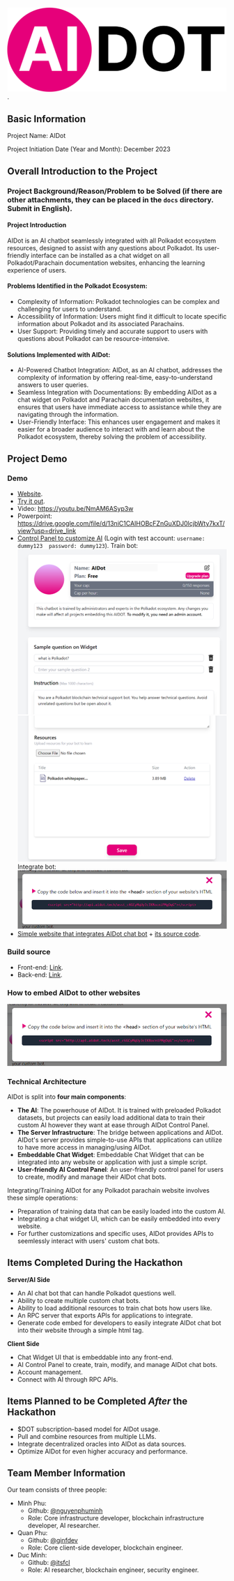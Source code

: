 ![Failed to load logo](./assets/logo.png).

## Basic Information

Project Name: AIDot

Project Initiation Date (Year and Month): December 2023

## Overall Introduction to the Project

### Project Background/Reason/Problem to be Solved (if there are other attachments, they can be placed in the `docs` directory. Submit in English).

#### Project Introduction

AIDot is an AI chatbot seamlessly integrated with all Polkadot ecosystem resources, designed to assist with any questions about Polkadot. Its user-friendly interface can be installed as a chat widget on all Polkadot/Parachain documentation websites, enhancing the learning experience of users.

#### Problems Identified in the Polkadot Ecosystem:

* Complexity of Information: Polkadot technologies can be complex and challenging for users to understand.
* Accessibility of Information: Users might find it difficult to locate specific information about Polkadot and its associated Parachains.
* User Support: Providing timely and accurate support to users with questions about Polkadot can be resource-intensive.

#### Solutions Implemented with AIDot:

* AI-Powered Chatbot Integration: AIDot, as an AI chatbot, addresses the complexity of information by offering real-time, easy-to-understand answers to user queries.
* Seamless Integration with Documentations: By embedding AIDot as a chat widget on Polkadot and Parachain documentation websites, it ensures that users have immediate access to assistance while they are navigating through the information.
* User-Friendly Interface: This enhances user engagement and makes it easier for a broader audience to interact with and learn about the Polkadot ecosystem, thereby solving the problem of accessibility.


## Project Demo

### Demo

* [Website](http://www.aidot.tech).
* [Try it out](http://www.aidot.tech).
* Video: https://youtu.be/NmAM6ASyp3w
* Powerpoint: https://drive.google.com/file/d/13niC1CAIHOBcFZnGuXDJ0lcjbWty7kxT/view?usp=drive_link
* [Control Panel to customize AI](http://www.aidot.tech/control) (Login with test account: `username: dummy123  password: dummy123`).
  Train bot:
    ![Failed to load image.](./assets/train1.png)
    ![Failed to load image.](./assets/train2.png)
  Integrate bot:
    ![Failed to load image.](./assets/integrate.png)
* [Simple website that integrates AIDot chat bot]() + [its source code]().

### Build source

* Front-end: [Link](./docs/setup.md).
* Back-end: [Link](./docs/setup.md).

### How to embed AIDot to other websites

![Failed to load image.](./assets/integrate.png)


### Technical Architecture

AIDot is split into **four main components**:

* **The AI**: The powerhouse of AIDot. It is trained with preloaded Polkadot datasets, but projects can easily load additional data to train their custom AI however they want at ease through AIDot Control Panel.
* **The Server Infrastructure**: The bridge between applications and AIDot. AIDot's server provides simple-to-use APIs that applications can utilize to have more access in managing/using AIDot.
* **Embeddable Chat Widget**: Embeddable Chat Widget that can be integrated into any website or application with just a simple script. 
* **User-friendly AI Control Panel**: An user-friendly control panel for users to create, modify and manage their AIDot chat bots.

Integrating/Training AIDot for any Polkadot parachain website involves these simple operations:

* Preparation of training data that can be easily loaded into the custom AI.
* Integrating a chat widget UI, which can be easily embedded into every website.
* For further customizations and specific uses, AIDot provides APIs to seemlessly interact with users' custom chat bots.


## Items Completed During the Hackathon

**Server/AI Side**

* An AI chat bot that can handle Polkadot questions well.
* Ability to create multiple custom chat bots.
* Ability to load additional resources to train chat bots how users like.
* An RPC server that exports APIs for applications to integrate.
* Generate code embed for developers to easily integrate AIDot chat bot into their website through a simple html tag.

**Client Side**

* Chat Widget UI that is embeddable into any front-end.
* AI Control Panel to create, train, modify, and manage AIDot chat bots.
* Account management.
* Connect with AI through RPC APIs.


## Items Planned to be Completed *After* the Hackathon

* $DOT subscription-based model for AIDot usage.
* Pull and combine resources from multiple LLMs.
* Integrate decentralized oracles into AIDot as data sources. 
* Optimize AIDot for even higher accuracy and performance.


## Team Member Information

Our team consists of three people:

* Minh Phu:
  * Github: [@nguyenphuminh](https://github.com/nguyenphuminh)
  * Role: Core infrastructure developer, blockchain infrastructure developer, AI researcher.
* Quan Phu:
  * Github: [@ginfdev](https://github.com/ginfdev)
  * Role: Core client-side developer, blockchain engineer.
* Duc Minh:
  * Github: [@itsfcl](https://github.com/itsfcl)
  * Role: AI researcher, blockchain engineer, security engineer.
